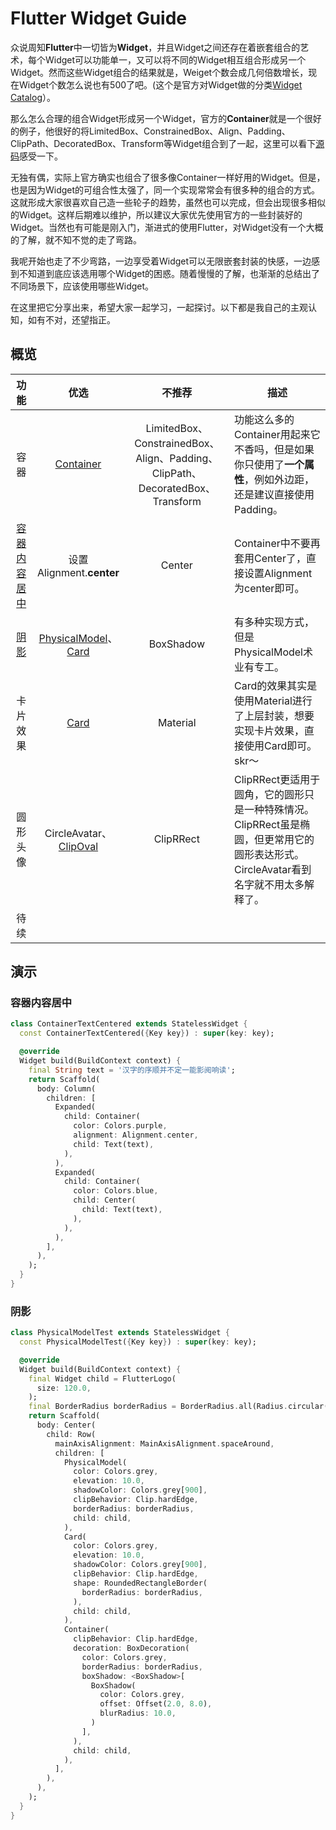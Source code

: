 # Flutter Widget Guide
众说周知**Flutter**中一切皆为**Widget**，并且Widget之间还存在着嵌套组合的艺术，每个Widget可以功能单一，又可以将不同的Widget相互组合形成另一个Widget。然而这些Widget组合的结果就是，Weiget个数会成几何倍数增长，现在Widget个数怎么说也有500了吧。(这个是官方对Widget做的分类[Widget Catalog](https://flutter.dev/docs/development/ui/widgets)）。

那么怎么合理的组合Widget形成另一个Widget，官方的**Container**就是一个很好的例子，他很好的将LimitedBox、ConstrainedBox、Align、Padding、ClipPath、DecoratedBox、Transform等Widget组合到了一起，这里可以看下[源码](https://github.com/flutter/flutter/blob/master/packages/flutter/lib/src/widgets/container.dart#L244)感受一下。

无独有偶，实际上官方确实也组合了很多像Container一样好用的Widget。但是，也是因为Widget的可组合性太强了，同一个实现常常会有很多种的组合的方式。这就形成大家很喜欢自己造一些轮子的趋势，虽然也可以完成，但会出现很多相似的Widget。这样后期难以维护，所以建议大家优先使用官方的一些封装好的Widget。当然也有可能是刚入门，渐进式的使用Flutter，对Widget没有一个大概的了解，就不知不觉的走了弯路。

我呢开始也走了不少弯路，一边享受着Widget可以无限嵌套封装的快感，一边感到不知道到底应该选用哪个Widget的困惑。随着慢慢的了解，也渐渐的总结出了不同场景下，应该使用哪些Widget。

在这里把它分享出来，希望大家一起学习，一起探讨。以下都是我自己的主观认知，如有不对，还望指正。

## 概览

| 功能 | 优选 | 不推荐 | 描述
| :------: | :------: | :------: | ------ |
| 容器 | [Container](https://api.flutter.dev/flutter/widgets/Container-class.html) | LimitedBox、ConstrainedBox、Align、Padding、ClipPath、DecoratedBox、Transform | 功能这么多的Container用起来它不香吗，但是如果你只使用了**一个属性**，例如外边距，还是建议直接使用Padding。 |
| [容器内容居中](#容器内容居中) | 设置Alignment.**center** | Center | Container中不要再套用Center了，直接设置Alignment为center即可。|
| [阴影](#阴影) | [PhysicalModel](https://api.flutter.dev/flutter/widgets/PhysicalModel-class.html)、[Card](https://api.flutter.dev/flutter/material/Card-class.html) | BoxShadow | 有多种实现方式，但是PhysicalModel术业有专工。 |
| 卡片效果 | [Card](https://api.flutter.dev/flutter/material/Card-class.html) | Material | Card的效果其实是使用Material进行了上层封装，想要实现卡片效果，直接使用Card即可。skr～ |
| 圆形头像 | CircleAvatar、[ClipOval](https://api.flutter.dev/flutter/widgets/ClipOval-class.html) | ClipRRect | ClipRRect更适用于圆角，它的圆形只是一种特殊情况。ClipRRect虽是椭圆，但更常用它的圆形表达形式。CircleAvatar看到名字就不用太多解释了。 |
| 待续 |  |  |  |


## 演示

### 容器内容居中

```dart
class ContainerTextCentered extends StatelessWidget {
  const ContainerTextCentered({Key key}) : super(key: key);

  @override
  Widget build(BuildContext context) {
    final String text = '汉字的序顺并不定一能影阅响读';
    return Scaffold(
      body: Column(
        children: [
          Expanded(
            child: Container(
              color: Colors.purple,
              alignment: Alignment.center,
              child: Text(text),
            ),
          ),
          Expanded(
            child: Container(
              color: Colors.blue,
              child: Center(
                child: Text(text),
              ),
            ),
          ),
        ],
      ),
    );
  }
}
```

### 阴影

```dart
class PhysicalModelTest extends StatelessWidget {
  const PhysicalModelTest({Key key}) : super(key: key);

  @override
  Widget build(BuildContext context) {
    final Widget child = FlutterLogo(
      size: 120.0,
    );
    final BorderRadius borderRadius = BorderRadius.all(Radius.circular(10.0));
    return Scaffold(
      body: Center(
        child: Row(
          mainAxisAlignment: MainAxisAlignment.spaceAround,
          children: [
            PhysicalModel(
              color: Colors.grey,
              elevation: 10.0,
              shadowColor: Colors.grey[900],
              clipBehavior: Clip.hardEdge,
              borderRadius: borderRadius,
              child: child,
            ),
            Card(
              color: Colors.grey,
              elevation: 10.0,
              shadowColor: Colors.grey[900],
              clipBehavior: Clip.hardEdge,
              shape: RoundedRectangleBorder(
                borderRadius: borderRadius,
              ),
              child: child,
            ),
            Container(
              clipBehavior: Clip.hardEdge,
              decoration: BoxDecoration(
                color: Colors.grey,
                borderRadius: borderRadius,
                boxShadow: <BoxShadow>[
                  BoxShadow(
                    color: Colors.grey,
                    offset: Offset(2.0, 8.0),
                    blurRadius: 10.0,
                  )
                ],
              ),
              child: child,
            ),
          ],
        ),
      ),
    );
  }
}

```
